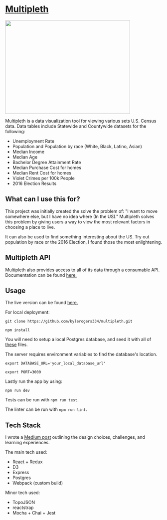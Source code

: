 # [Multipleth](https://multipleth.herokuapp.com) #

<img src="https://i.imgur.com/izvcH4Y.png" style="height: 300px; width: 400px"/>

Multipleth is a data visualization tool for viewing various sets U.S. Census data.
Data tables include Statewide and Countywide datasets for the following: 
* Unemployment Rate 
* Population and Population by race (White, Black, Latino, Asian)
* Median Income
* Median Age
* Bachelor Degree Attainment Rate
* Median Purchase Cost for homes
* Median Rent Cost for homes
* Violet Crimes per 100k People
* 2016 Election Results

## What can I use this for? ##

This project was initially created the solve the problem of: "I want to move 
somewhere else, but I have no idea where (In the US)." Multipleth solves this problem 
by giving users a way to view the most relevant factors in choosing a place to live.

It can also be used to find something interesting about the US. Try out population
by race or the 2016 Election, I found those the most enlightening.


## Multipleth API ## 

Multipleth also provides access to all of its data through a consumable API.
Documentation can be found [here.](https://github.com/kylerogers334/multipleth/blob/master/API.md)

## Usage ##
The live version can be found [here.](https://multipleth.herokuapp.com)

For local deployment: 

`git clone https://github.com/kylerogers334/multipleth.git`

`npm install`

You will need to setup a local Postgres database, and seed it with all of 
[these](https://github.com/kylerogers334/multipleth/tree/master/server/sql) files.

The server requires environment variables to find the database's location.

`export DATABASE_URL='your_local_database_url'`

`export PORT=3000`

Lastly run the app by using:

`npm run dev`

Tests can be run with `npm run test`.

The linter can be run with `npm run lint`.

## Tech Stack ##

I wrote a [Medium post](https://medium.com/@kylerogers334/things-i-learned-making-my-first-d3-react-redux-app-called-multipleth-c0bfc088093c) 
outlining the design choices, challenges, and learning experiences.

The main tech used: 

* React + Redux
* D3
* Express
* Postgres
* Webpack (custom build)

Minor tech used:
* TopoJSON
* reactstrap 
* Mocha + Chai + Jest